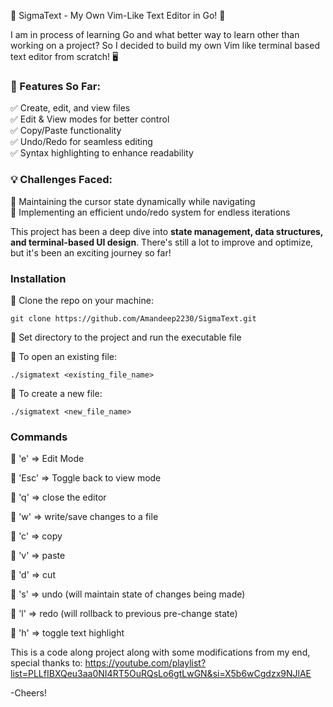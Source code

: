 🚀 SigmaText - My Own Vim-Like Text Editor in Go! 🚀  

I am in process of learning Go and what better way to learn other than working on a project? So I decided to build my own Vim like terminal based text editor from scratch! 🖥️  

### 🔹 Features So Far:  
✅ Create, edit, and view files  
✅ Edit & View modes for better control  
✅ Copy/Paste functionality  
✅ Undo/Redo for seamless editing  
✅ Syntax highlighting to enhance readability  

### 💡 Challenges Faced:  
🔸 Maintaining the cursor state dynamically while navigating  
🔸 Implementing an efficient undo/redo system for endless iterations  

This project has been a deep dive into **state management, data structures, and terminal-based UI design**. There's still a lot to improve and optimize, but it's been an exciting journey so far!

### Installation
🔹 Clone the repo on your machine:
```
git clone https://github.com/Amandeep2230/SigmaText.git
```
🔹 Set directory to the project and run the executable file

🔹 To open an existing file: 
```
./sigmatext <existing_file_name>
```
🔹 To create a new file:
```
./sigmatext <new_file_name>
```

### Commands
🔹 'e' => Edit Mode

🔹 'Esc' => Toggle back to view mode

🔹 'q' => close the editor

🔹 'w' => write/save changes to a file

🔹 'c' => copy

🔹 'v' => paste

🔹 'd' => cut

🔹 's' => undo (will maintain state of changes being made)

🔹 'l' => redo (will rollback to previous pre-change state)

🔹 'h' => toggle text highlight


This is a code along project along with some modifications from my end, special thanks to: https://youtube.com/playlist?list=PLLfIBXQeu3aa0NI4RT5OuRQsLo6gtLwGN&si=X5b6wCgdzx9NJlAE

-Cheers!
